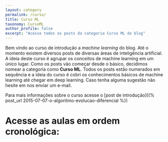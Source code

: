 ```yaml
---
layout: category
permalink: /curso/
title: Curso ML
taxonomy: CursoML
author_profile: false
excerpt: "Acesse todos os posts da categoria Curso ML do blog"
---
```


Bem vindo ao curso de introdução a *machine learning* do blog. Até o momento existem diversos posts de diversas áreas de inteligência artificial. A ideia deste curso é agrupar os conceitos de machine learning em um único lugar. Como os posts vão começar desde o básico, decidimos nomear a categoria como **Curso ML**. Todos os posts estão numerados em sequência e a ideia do curso é cobri os conhecimentos básicos de machine learning até chegar em deep learning. Caso tenha alguma sugestão não hesite em nos enviar um e-mail. 

Para mais informações sobre o curso acesse o [post de introdução]({% post_url 2015-07-07-o-algoritmo-evolucao-diferencial %})

# Acesse as aulas em ordem cronológica: